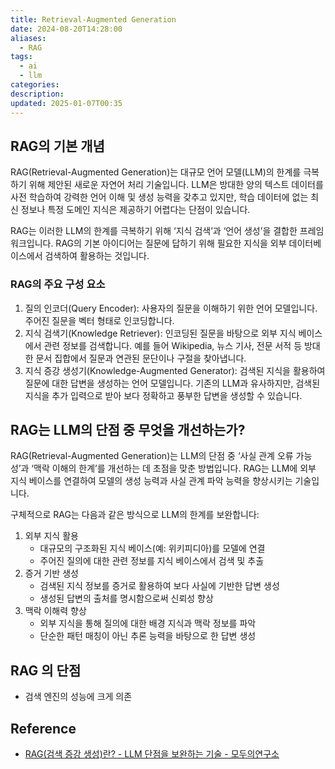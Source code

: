 ```yaml
---
title: Retrieval-Augmented Generation
date: 2024-08-20T14:28:00
aliases:
  - RAG
tags:
  - ai
  - llm
categories: 
description: 
updated: 2025-01-07T00:35
---
```


## RAG의 기본 개념

RAG(Retrieval-Augmented Generation)는 대규모 언어 모델(LLM)의 한계를 극복하기 위해 제안된 새로운 자연어 처리 기술입니다. LLM은 방대한 양의 텍스트 데이터를 사전 학습하여 강력한 언어 이해 및 생성 능력을 갖추고 있지만, 학습 데이터에 없는 최신 정보나 특정 도메인 지식은 제공하기 어렵다는 단점이 있습니다.

RAG는 이러한 LLM의 한계를 극복하기 위해 ‘지식 검색’과 ‘언어 생성’을 결합한 프레임워크입니다. RAG의 기본 아이디어는 질문에 답하기 위해 필요한 지식을 외부 데이터베이스에서 검색하여 활용하는 것입니다.

### RAG의 주요 구성 요소

1. 질의 인코더(Query Encoder): 사용자의 질문을 이해하기 위한 언어 모델입니다. 주어진 질문을 벡터 형태로 인코딩합니다.
2. 지식 검색기(Knowledge Retriever): 인코딩된 질문을 바탕으로 외부 지식 베이스에서 관련 정보를 검색합니다. 예를 들어 Wikipedia, 뉴스 기사, 전문 서적 등 방대한 문서 집합에서 질문과 연관된 문단이나 구절을 찾아냅니다.
3. 지식 증강 생성기(Knowledge-Augmented Generator): 검색된 지식을 활용하여 질문에 대한 답변을 생성하는 언어 모델입니다. 기존의 LLM과 유사하지만, 검색된 지식을 추가 입력으로 받아 보다 정확하고 풍부한 답변을 생성할 수 있습니다.

## RAG는 LLM의 단점 중 무엇을 개선하는가?

RAG(Retrieval-Augmented Generation)는 LLM의 단점 중 ‘사실 관계 오류 가능성’과 ‘맥락 이해의 한계’를 개선하는 데 초점을 맞춘 방법입니다. RAG는 LLM에 외부 지식 베이스를 연결하여 모델의 생성 능력과 사실 관계 파악 능력을 향상시키는 기술입니다.

구체적으로 RAG는 다음과 같은 방식으로 LLM의 한계를 보완합니다:

1. 외부 지식 활용
    - 대규모의 구조화된 지식 베이스(예: 위키피디아)를 모델에 연결
    - 주어진 질의에 대한 관련 정보를 지식 베이스에서 검색 및 추출
2. 증거 기반 생성
    - 검색된 지식 정보를 증거로 활용하여 보다 사실에 기반한 답변 생성
    - 생성된 답변의 출처를 명시함으로써 신뢰성 향상
3. 맥락 이해력 향상
    - 외부 지식을 통해 질의에 대한 배경 지식과 맥락 정보를 파악
    - 단순한 패턴 매칭이 아닌 추론 능력을 바탕으로 한 답변 생성

## RAG 의 단점

- 검색 엔진의 성능에 크게 의존

## Reference

- [RAG(검색 증강 생성)란? - LLM 단점을 보완하는 기술 - 모두의연구소](https://modulabs.co.kr/blog/retrieval-augmented-generation/)